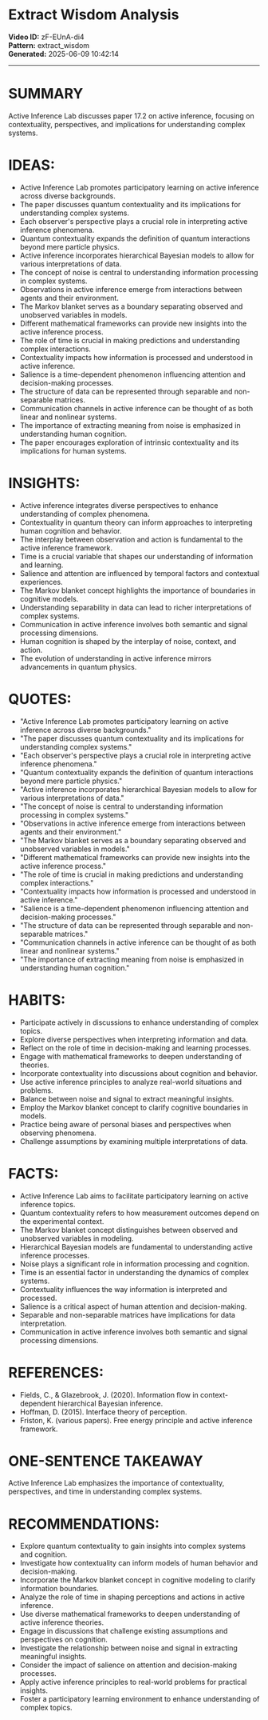 # Extract Wisdom Analysis

**Video ID:** zF-EUnA-di4  
**Pattern:** extract_wisdom  
**Generated:** 2025-06-09 10:42:14  

---

# SUMMARY
Active Inference Lab discusses paper 17.2 on active inference, focusing on contextuality, perspectives, and implications for understanding complex systems.

# IDEAS:
- Active Inference Lab promotes participatory learning on active inference across diverse backgrounds.
- The paper discusses quantum contextuality and its implications for understanding complex systems.
- Each observer's perspective plays a crucial role in interpreting active inference phenomena.
- Quantum contextuality expands the definition of quantum interactions beyond mere particle physics.
- Active inference incorporates hierarchical Bayesian models to allow for various interpretations of data.
- The concept of noise is central to understanding information processing in complex systems.
- Observations in active inference emerge from interactions between agents and their environment.
- The Markov blanket serves as a boundary separating observed and unobserved variables in models.
- Different mathematical frameworks can provide new insights into the active inference process.
- The role of time is crucial in making predictions and understanding complex interactions.
- Contextuality impacts how information is processed and understood in active inference.
- Salience is a time-dependent phenomenon influencing attention and decision-making processes.
- The structure of data can be represented through separable and non-separable matrices.
- Communication channels in active inference can be thought of as both linear and nonlinear systems.
- The importance of extracting meaning from noise is emphasized in understanding human cognition.
- The paper encourages exploration of intrinsic contextuality and its implications for human systems.

# INSIGHTS:
- Active inference integrates diverse perspectives to enhance understanding of complex phenomena.
- Contextuality in quantum theory can inform approaches to interpreting human cognition and behavior.
- The interplay between observation and action is fundamental to the active inference framework.
- Time is a crucial variable that shapes our understanding of information and learning.
- Salience and attention are influenced by temporal factors and contextual experiences.
- The Markov blanket concept highlights the importance of boundaries in cognitive models.
- Understanding separability in data can lead to richer interpretations of complex systems.
- Communication in active inference involves both semantic and signal processing dimensions.
- Human cognition is shaped by the interplay of noise, context, and action.
- The evolution of understanding in active inference mirrors advancements in quantum physics.

# QUOTES:
- "Active Inference Lab promotes participatory learning on active inference across diverse backgrounds."
- "The paper discusses quantum contextuality and its implications for understanding complex systems."
- "Each observer's perspective plays a crucial role in interpreting active inference phenomena."
- "Quantum contextuality expands the definition of quantum interactions beyond mere particle physics."
- "Active inference incorporates hierarchical Bayesian models to allow for various interpretations of data."
- "The concept of noise is central to understanding information processing in complex systems."
- "Observations in active inference emerge from interactions between agents and their environment."
- "The Markov blanket serves as a boundary separating observed and unobserved variables in models."
- "Different mathematical frameworks can provide new insights into the active inference process."
- "The role of time is crucial in making predictions and understanding complex interactions."
- "Contextuality impacts how information is processed and understood in active inference."
- "Salience is a time-dependent phenomenon influencing attention and decision-making processes."
- "The structure of data can be represented through separable and non-separable matrices."
- "Communication channels in active inference can be thought of as both linear and nonlinear systems."
- "The importance of extracting meaning from noise is emphasized in understanding human cognition."

# HABITS:
- Participate actively in discussions to enhance understanding of complex topics.
- Explore diverse perspectives when interpreting information and data.
- Reflect on the role of time in decision-making and learning processes.
- Engage with mathematical frameworks to deepen understanding of theories.
- Incorporate contextuality into discussions about cognition and behavior.
- Use active inference principles to analyze real-world situations and problems.
- Balance between noise and signal to extract meaningful insights.
- Employ the Markov blanket concept to clarify cognitive boundaries in models.
- Practice being aware of personal biases and perspectives when observing phenomena.
- Challenge assumptions by examining multiple interpretations of data.

# FACTS:
- Active Inference Lab aims to facilitate participatory learning on active inference topics.
- Quantum contextuality refers to how measurement outcomes depend on the experimental context.
- The Markov blanket concept distinguishes between observed and unobserved variables in modeling.
- Hierarchical Bayesian models are fundamental to understanding active inference processes.
- Noise plays a significant role in information processing and cognition.
- Time is an essential factor in understanding the dynamics of complex systems.
- Contextuality influences the way information is interpreted and processed.
- Salience is a critical aspect of human attention and decision-making.
- Separable and non-separable matrices have implications for data interpretation.
- Communication in active inference involves both semantic and signal processing dimensions.

# REFERENCES:
- Fields, C., & Glazebrook, J. (2020). Information flow in context-dependent hierarchical Bayesian inference.
- Hoffman, D. (2015). Interface theory of perception.
- Friston, K. (various papers). Free energy principle and active inference framework.

# ONE-SENTENCE TAKEAWAY
Active Inference Lab emphasizes the importance of contextuality, perspectives, and time in understanding complex systems.

# RECOMMENDATIONS:
- Explore quantum contextuality to gain insights into complex systems and cognition.
- Investigate how contextuality can inform models of human behavior and decision-making.
- Incorporate the Markov blanket concept in cognitive modeling to clarify information boundaries.
- Analyze the role of time in shaping perceptions and actions in active inference.
- Use diverse mathematical frameworks to deepen understanding of active inference theories.
- Engage in discussions that challenge existing assumptions and perspectives on cognition.
- Investigate the relationship between noise and signal in extracting meaningful insights.
- Consider the impact of salience on attention and decision-making processes.
- Apply active inference principles to real-world problems for practical insights.
- Foster a participatory learning environment to enhance understanding of complex topics.